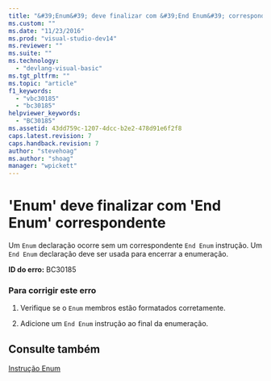 ```yaml
---
title: "&#39;Enum&#39; deve finalizar com &#39;End Enum&#39; correspondente | Microsoft Docs"
ms.custom: ""
ms.date: "11/23/2016"
ms.prod: "visual-studio-dev14"
ms.reviewer: ""
ms.suite: ""
ms.technology: 
  - "devlang-visual-basic"
ms.tgt_pltfrm: ""
ms.topic: "article"
f1_keywords: 
  - "vbc30185"
  - "bc30185"
helpviewer_keywords: 
  - "BC30185"
ms.assetid: 43dd759c-1207-4dcc-b2e2-478d91e6f2f8
caps.latest.revision: 7
caps.handback.revision: 7
author: "stevehoag"
ms.author: "shoag"
manager: "wpickett"
---
```

# &#39;Enum&#39; deve finalizar com &#39;End Enum&#39; correspondente
Um `Enum` declaração ocorre sem um correspondente `End Enum` instrução. Um `End Enum` declaração deve ser usada para encerrar a enumeração.  
  
 **ID do erro:** BC30185  
  
### Para corrigir este erro  
  
1.  Verifique se o `Enum` membros estão formatados corretamente.  
  
2.  Adicione um `End Enum` instrução ao final da enumeração.  
  
## Consulte também  
 [Instrução Enum](../../visual-basic/language-reference/statements/enum-statement.md)